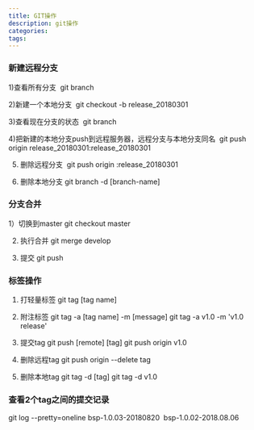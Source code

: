 ```yaml
---
title: GIT操作
description: git操作
categories:
tags:
---
```





### 新建远程分支 

1)查看所有分支
 git branch 
 

2)新建一个本地分支
 git checkout -b release_20180301
 

3)查看现在分支的状态
 git branch 
 

4)把新建的本地分支push到远程服务器，远程分支与本地分支同名
 git push origin release_20180301:release_20180301
 

5) 删除远程分支
 git push origin :release_20180301

6) 删除本地分支
 git branch -d [branch-name]
  
 
### 分支合并 
1）切换到master
git checkout master

2) 执行合并
git merge develop

3) 提交
git push

### 标签操作
1) 打轻量标签
git tag [tag name]

2) 附注标签
git tag -a [tag name] -m [message]
git tag -a v1.0 -m 'v1.0 release'

3) 提交tag
git push [remote] [tag]
git push origin v1.0

4) 删除远程tag
git push origin --delete tag <tagname>

5) 删除本地tag
git tag -d [tag]
git tag -d v1.0

### 查看2个tag之间的提交记录

git log --pretty=oneline bsp-1.0.03-20180820  bsp-1.0.02-2018.08.06
